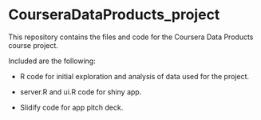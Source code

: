 # CourseraDataProducts_project

This repository contains the files and code for the Coursera Data Products course project. 

Included are the following:

* R code for initial exploration and analysis of data used for the project.

* server.R and ui.R code for shiny app.

* Slidify code for app pitch deck.
